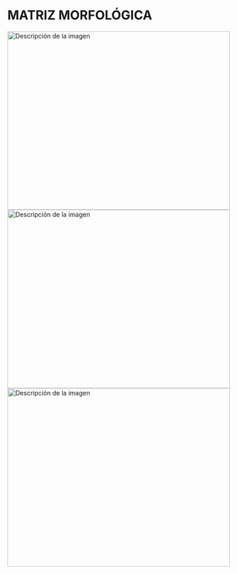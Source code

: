 # MATRIZ MORFOLÓGICA
<img width="500" height="400" src="https://github.com/Alexander-Manosalva-Peralta/Proyecto-De-Fundamentos/assets/156023729/e3681413-f1ba-45fb-bf8c-62c6b38d820a" alt="Descripción de la imagen"> 
<img width="500" height="400" src="https://github.com/Alexander-Manosalva-Peralta/Proyecto-De-Fundamentos/assets/156023729/a31f06d3-3912-484b-8f18-6836a7c242bb" alt="Descripción de la imagen"> 
<img width="500" height="400" src="https://github.com/Alexander-Manosalva-Peralta/Proyecto-De-Fundamentos/assets/156023729/52fca29e-6134-47a1-8d34-2b84e8eabe0d" alt="Descripción de la imagen"> 


